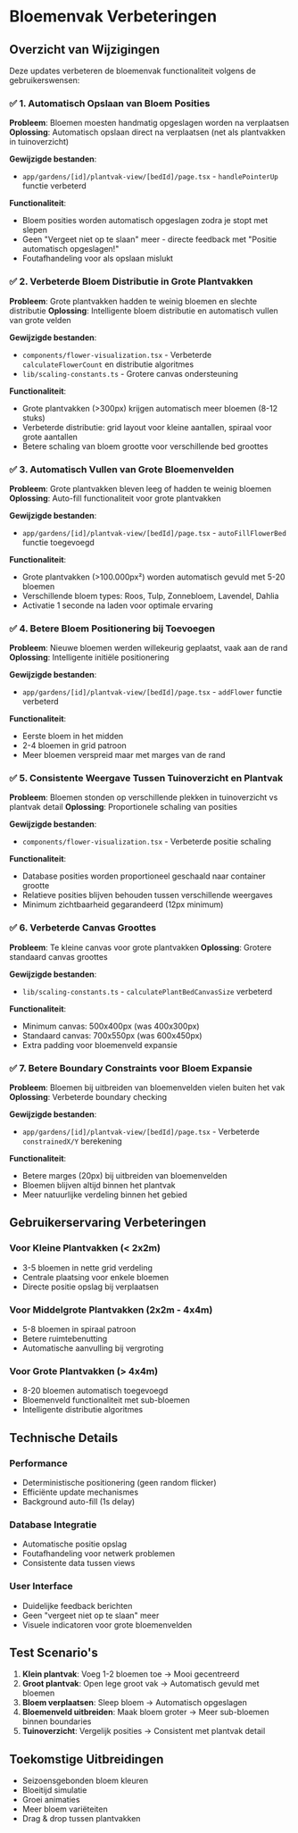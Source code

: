 # Bloemenvak Verbeteringen

## Overzicht van Wijzigingen

Deze updates verbeteren de bloemenvak functionaliteit volgens de gebruikerswensen:

### ✅ 1. Automatisch Opslaan van Bloem Posities
**Probleem**: Bloemen moesten handmatig opgeslagen worden na verplaatsen
**Oplossing**: Automatisch opslaan direct na verplaatsen (net als plantvakken in tuinoverzicht)

**Gewijzigde bestanden**:
- `app/gardens/[id]/plantvak-view/[bedId]/page.tsx` - `handlePointerUp` functie verbeterd

**Functionaliteit**:
- Bloem posities worden automatisch opgeslagen zodra je stopt met slepen
- Geen "Vergeet niet op te slaan" meer - directe feedback met "Positie automatisch opgeslagen!"
- Foutafhandeling voor als opslaan mislukt

### ✅ 2. Verbeterde Bloem Distributie in Grote Plantvakken
**Probleem**: Grote plantvakken hadden te weinig bloemen en slechte distributie
**Oplossing**: Intelligente bloem distributie en automatisch vullen van grote velden

**Gewijzigde bestanden**:
- `components/flower-visualization.tsx` - Verbeterde `calculateFlowerCount` en distributie algoritmes
- `lib/scaling-constants.ts` - Grotere canvas ondersteuning

**Functionaliteit**:
- Grote plantvakken (>300px) krijgen automatisch meer bloemen (8-12 stuks)
- Verbeterde distributie: grid layout voor kleine aantallen, spiraal voor grote aantallen
- Betere schaling van bloem grootte voor verschillende bed groottes

### ✅ 3. Automatisch Vullen van Grote Bloemenvelden
**Probleem**: Grote plantvakken bleven leeg of hadden te weinig bloemen
**Oplossing**: Auto-fill functionaliteit voor grote plantvakken

**Gewijzigde bestanden**:
- `app/gardens/[id]/plantvak-view/[bedId]/page.tsx` - `autoFillFlowerBed` functie toegevoegd

**Functionaliteit**:
- Grote plantvakken (>100.000px²) worden automatisch gevuld met 5-20 bloemen
- Verschillende bloem types: Roos, Tulp, Zonnebloem, Lavendel, Dahlia
- Activatie 1 seconde na laden voor optimale ervaring

### ✅ 4. Betere Bloem Positionering bij Toevoegen
**Probleem**: Nieuwe bloemen werden willekeurig geplaatst, vaak aan de rand
**Oplossing**: Intelligente initiële positionering

**Gewijzigde bestanden**:
- `app/gardens/[id]/plantvak-view/[bedId]/page.tsx` - `addFlower` functie verbeterd

**Functionaliteit**:
- Eerste bloem in het midden
- 2-4 bloemen in grid patroon
- Meer bloemen verspreid maar met marges van de rand

### ✅ 5. Consistente Weergave Tussen Tuinoverzicht en Plantvak
**Probleem**: Bloemen stonden op verschillende plekken in tuinoverzicht vs plantvak detail
**Oplossing**: Proportionele schaling van posities

**Gewijzigde bestanden**:
- `components/flower-visualization.tsx` - Verbeterde positie schaling

**Functionaliteit**:
- Database posities worden proportioneel geschaald naar container grootte
- Relatieve posities blijven behouden tussen verschillende weergaves
- Minimum zichtbaarheid gegarandeerd (12px minimum)

### ✅ 6. Verbeterde Canvas Groottes
**Probleem**: Te kleine canvas voor grote plantvakken
**Oplossing**: Grotere standaard canvas groottes

**Gewijzigde bestanden**:
- `lib/scaling-constants.ts` - `calculatePlantBedCanvasSize` verbeterd

**Functionaliteit**:
- Minimum canvas: 500x400px (was 400x300px)
- Standaard canvas: 700x550px (was 600x450px)
- Extra padding voor bloemenveld expansie

### ✅ 7. Betere Boundary Constraints voor Bloem Expansie
**Probleem**: Bloemen bij uitbreiden van bloemenvelden vielen buiten het vak
**Oplossing**: Verbeterde boundary checking

**Gewijzigde bestanden**:
- `app/gardens/[id]/plantvak-view/[bedId]/page.tsx` - Verbeterde `constrainedX/Y` berekening

**Functionaliteit**:
- Betere marges (20px) bij uitbreiden van bloemenvelden
- Bloemen blijven altijd binnen het plantvak
- Meer natuurlijke verdeling binnen het gebied

## Gebruikerservaring Verbeteringen

### Voor Kleine Plantvakken (< 2x2m)
- 3-5 bloemen in nette grid verdeling
- Centrale plaatsing voor enkele bloemen
- Directe positie opslag bij verplaatsen

### Voor Middelgrote Plantvakken (2x2m - 4x4m)  
- 5-8 bloemen in spiraal patroon
- Betere ruimtebenutting
- Automatische aanvulling bij vergroting

### Voor Grote Plantvakken (> 4x4m)
- 8-20 bloemen automatisch toegevoegd
- Bloemenveld functionaliteit met sub-bloemen
- Intelligente distributie algoritmes

## Technische Details

### Performance
- Deterministische positionering (geen random flicker)
- Efficiënte update mechanismes
- Background auto-fill (1s delay)

### Database Integratie
- Automatische positie opslag
- Foutafhandeling voor netwerk problemen
- Consistente data tussen views

### User Interface
- Duidelijke feedback berichten
- Geen "vergeet niet op te slaan" meer
- Visuele indicatoren voor grote bloemenvelden

## Test Scenario's

1. **Klein plantvak**: Voeg 1-2 bloemen toe → Mooi gecentreerd
2. **Groot plantvak**: Open lege groot vak → Automatisch gevuld met bloemen
3. **Bloem verplaatsen**: Sleep bloem → Automatisch opgeslagen
4. **Bloemenveld uitbreiden**: Maak bloem groter → Meer sub-bloemen binnen boundaries
5. **Tuinoverzicht**: Vergelijk posities → Consistent met plantvak detail

## Toekomstige Uitbreidingen

- Seizoensgebonden bloem kleuren
- Bloeitijd simulatie
- Groei animaties
- Meer bloem variëteiten
- Drag & drop tussen plantvakken